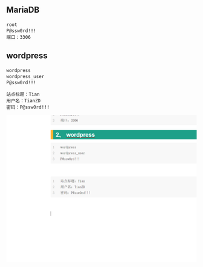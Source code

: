 ## MariaDB

```text
root
P@ssw0rd!!!
端口：3306
```

## wordpress

```text
wordpress
wordpress_user
P@ssw0rd!!!
```



```text
站点标题：Tian
用户名：TianZD
密码：P@ssw0rd!!!
```



![image-20220313151701215](Nas记录_assets/image-20220313151701215.png)
